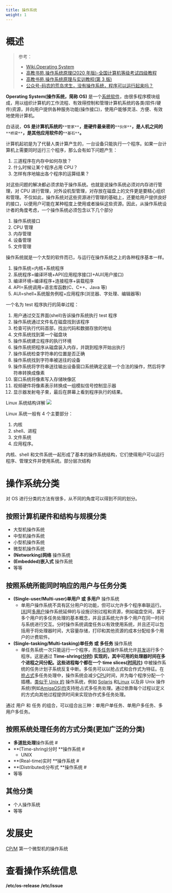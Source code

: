 ```yaml
---
title: 操作系统
weight: 1
---
```


# 概述

> 参考：
> - [Wiki.Operating System](https://en.wikipedia.org/wiki/Operating_system)
> - [高教书苑,操作系统原理(2020 年版)-全国计算机等级考试四级教程](https://ebook.hep.com.cn/ebooks/index.html#/read?id=693031822086377472)
> - [高教书苑,操作系统原理与实训教程(第 3 版)](https://ebook.hep.com.cn/ebooks/index.html#/read?id=685438574224478208)
> - [公众号-码农的荒岛求生，没有操作系统，程序可以运行起来吗？](https://mp.weixin.qq.com/s/sEv8_o2FABGVtULOGUv3ZQ)

**Operating System(操作系统，简称 OS)** 是一个[系统软件](https://en.wikipedia.org/wiki/System_software)，由很多程序模块组成，用以组织计算机的工作流程、有效得控制和管理计算机系统的各类(软件/硬件)资源，并向用户提供各种服务功能(操作接口)，使用户能够灵活、方便、有效地使用计算机。

白话说，**OS 是计算机系统的**`**管家**`**，是硬件最亲密的**`**伙伴**`**，是人机之间的**`**桥梁**`**，是其他应用软件的**`**基石**`**。**

计算机起初是为了代替人类计算产生的，一台设备只能执行一个程序。如果一台计算机上需要同时运行三个程序，那么会有如下问题产生：

1. 三道程序在内存中如何存放？
2. 什么时候让某个程序占用 CPU？
3. 怎样有序地输出各个程序的运算结果？

对这些问题的解决都必须求助于操作系统。也就是说操作系统必须对内存进行管理，对 CPU 进行管理，对外设机型管理，对存放在磁盘上的文件更是要精心组织和管理。不仅如此，操作系统对这些资源进行管理的基础上，还要给用户提供良好的接口，以便用户可能在某种程度上使用或者操纵这些资源。因此，从操作系统设计者的角度考虑，一个操作系统必须包含以下几个部分

1. 操作系统接口
2. CPU 管理
3. 内存管理
4. 设备管理
5. 文件管理

操作系统就是一个大型的软件而已，与运行在操作系统之上的各种程序基本一样。

1. 操作系统=内核+系统程序
2. 系统程序=编译环境+API(应用程序接口)+AUI(用户接口)
3. 编译环境=编译程序+连接程序+装载程序
4. API=系统调用+语言库函数(C、C++、Java 等)
5. AUI=shell+系统服务例程+应用程序(浏览器、字处理、编辑器等)

一个名为 test 程序执行的简单过程：

1. 用户通过交互界面(shell)告诉操作系统执行 test 程序
2. 操作系统通过文件名在磁盘找到该程序
3. 检查可执行代码首部，找出代码和数据存放的地址
4. 文件系统找到第一个磁盘块
5. 操作系统建立程序的执行环境
6. 操作系统把程序从磁盘装入内存，并跳到程序开始出执行
7. 操作系统检查字符串的位置是否正确
8. 操作系统找到字符串被送往的设备
9. 操作系统将字符串送往输出设备窗口系统确定这是一个合法的操作，然后将字符串转换成像素
10. 窗口系统将像素写入存储映像区
11. 视频硬件将像素表示转换成一组模拟信号控制显示器
12. 显示器发射电子束，最后在屏幕上看到程序执行的结果。

Linux 系统结构详解
![](https://notes-learning.oss-cn-beijing.aliyuncs.com/nm71yz/1616168594662-a90f0c59-7c9b-49ee-ba91-d7065227bfcd.png)

Linux 系统一般有 4 个主要部分：

1. 内核
2. shell、进程
3. 文件系统
4. 应用程序。

内核、shell 和文件系统一起形成了基本的操作系统结构，它们使得用户可以运行程序、管理文件并使用系统。部分层次结构

# 操作系统分类

对 OS 进行分类的方法有很多，从不同的角度可以得到不同的划分。

## 按照计算机硬件和结构与规模分类

- 大型机操作系统
- 中型机操作系统
- 小型机操作系统
- 微型机操作系统
- **(Networking)网络** 操作系统
- **(Embedded)嵌入式** 操作系统
- 等等

## 按照系统所能同时响应的用户与任务分类

- **(Single-user/Multi-user)单用户 或 多用户** 操作系统
  - 单用户操作系统不具有区分用户的功能，但可以允许多个程序串联运行。[\[8\]](https://en.wikipedia.org/wiki/Operating_system#cite_note-8)阿[多用户](https://en.wikipedia.org/wiki/Multi-user)操作系统延伸的与设施识别过程和资源，例如磁盘空间，属于多个用户的多任务处理的基本概念，并且该系统允许多个用户在同一时间与系统进行交互。分时操作系统调度任务以有效使用系统，并且还可以包括用于将处理器时间，大容量存储，打印和其他资源的成本分配给多个用户的计费软件。
- **(Single-tasking/Multi-tasking)单任务 或 多任务** 操作系统
  - 单任务系统一次只能运行一个程序，而[多任务](https://en.wikipedia.org/wiki/Computer_multitasking)操作系统允许[并发](https://en.wikipedia.org/wiki/Concurrent_computing)运行多个程序。这是通过 **Time-shring(**[**分时**](https://en.wikipedia.org/wiki/Time-sharing)**) **实现的，其中可用的处理器时间在多个进程之间分配。这些进程每个都在一个 **time slices(**[**时间片**](https://en.wikipedia.org/wiki/Time_slice)**)** 中被操作系统的任务计划子系统反复中断。多任务可以以抢占式和合作式为特征。在[抢占式](<https://en.wikipedia.org/wiki/Preemption_(computing)>)多任务处理中，操作系统会减少[CPU](https://en.wikipedia.org/wiki/Central_processing_unit)时间，并为每个程序分配一个插槽。[类似于 Unix 的](https://en.wikipedia.org/wiki/Unix-like) 操作系统，例如 [Solaris](<https://en.wikipedia.org/wiki/Solaris_(operating_system)>) 和[Linux](https://en.wikipedia.org/wiki/Linux) 以及非 Unix 操作系统(例如[AmigaOS)均](https://en.wikipedia.org/wiki/AmigaOS)支持抢占式多任务处理。通过依靠每个过程以定义的方式向其他过程提供时间来实现协作式多任务处理。

通过 用户 和 任务 的组合，可以组合出三种：单用户单任务、单用户多任务、多用户多任务。

## 按照系统处理任务的方式分类(更加广泛的分类)

- **多道批处理**操作系统 #
- **(Time-shring)分时 **操作系统 #
  - UNIX
- **(Real-time)实时 **操作系统 #
- **(Distributed)分布式 **操作系统 #
- 等等

## 其他分类

- 个人操作系统
- 等等

# 发展史

[CP/M](https://en.wikipedia.org/wiki/CP/M) 第一个微型机的操作系统

# 查看操作系统信息

**/etc/os-release**
**/etc/issue**
